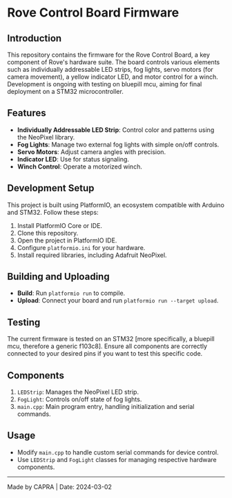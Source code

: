 # Rove Control Board Firmware

## Introduction
This repository contains the firmware for the Rove Control Board, a key component of Rove's hardware suite. The board controls various elements such as individually addressable LED strips, fog lights, servo motors (for camera movement), a yellow indicator LED, and motor control for a winch. Development is ongoing with testing on bluepill mcu, aiming for final deployment on a STM32 microcontroller.

## Features
- **Individually Addressable LED Strip**: Control color and patterns using the NeoPixel library.
- **Fog Lights**: Manage two external fog lights with simple on/off controls.
- **Servo Motors**: Adjust camera angles with precision.
- **Indicator LED**: Use for status signaling.
- **Winch Control**: Operate a motorized winch.

## Development Setup
This project is built using PlatformIO, an ecosystem compatible with Arduino and STM32. Follow these steps:
1. Install PlatformIO Core or IDE.
2. Clone this repository.
3. Open the project in PlatformIO IDE.
4. Configure `platformio.ini` for your hardware.
5. Install required libraries, including Adafruit NeoPixel.

## Building and Uploading
- **Build**: Run `platformio run` to compile.
- **Upload**: Connect your board and run `platformio run --target upload`.

## Testing
The current firmware is tested on an STM32 [more specifically, a bluepill mcu, therefore a generic f103c8]. Ensure all components are correctly connected to your desired pins if you want to test this specific code.

## Components
1. `LEDStrip`: Manages the NeoPixel LED strip.
2. `FogLight`: Controls on/off state of fog lights.
3. `main.cpp`: Main program entry, handling initialization and serial commands.

## Usage
- Modify `main.cpp` to handle custom serial commands for device control.
- Use `LEDStrip` and `FogLight` classes for managing respective hardware components.

---

Made by CAPRA |  Date: 2024-03-02